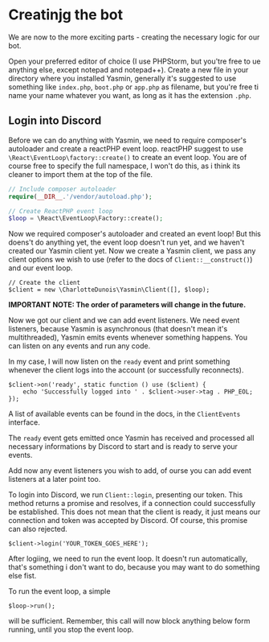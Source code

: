 # Creatinjg the bot

We are now to the more exciting parts - creating the necessary logic for our bot. 

Open your preferred editor of choice (I use PHPStorm, but you'tre free to ue anything else, except notepad and notepad++). Create a new file 
in your directory where you installed Yasmin, generally it's suggested to use something like `index.php`, `boot.php` or `app.php` as filename, 
but you're free ti name your name whatever you want, as long as it has the extension `.php`.

## Login into Discord 

Before we can do anything with Yasmin, we need to require composer's autoloader and create a reactPHP event loop. reactPHP suggest to use 
`\React\EventLoop\factory::create()` to create an event loop. You are of course free to specify the full namespace, I won't do this, as i think its cleaner to
import them at the top of the file. 

```php
// Include composer autoloader
require(__DIR__.'/vendor/autoload.php');

// Create ReactPHP event loop
$loop = \React\EventLoop\Factory::create();
```

Now we required composer's autoloader and created an event loop! But this doens't do anything yet, the event loop doesn't run yet, and we haven't created our Yasmin client yet. 
Now we create a Yasmin client, we pass any client options we wish to use (refer to the docs of `Client::__construct()`) and our event loop. 

```
// Create the client 
$client = new \CharlotteDunois\Yasmin\Client([], $loop);
```

**IMPORTANT NOTE: The order of parameters will change in the future.**

Now we got our client and we can add event listeners. We need event listeners, because Yasmin is asynchronous (that doesn't mean it's multithreaded), 
Yasmin emits events whenever something happens.
You can listen on any events and run any code.

In my case, I will now listen on the `ready` event and print something whenever the client logs into the account (or successfully reconnects).

```
$client->on('ready', static function () use ($client) {
    echo 'Successfully logged into ' . $client->user->tag . PHP_EOL;
});
``` 

A list of available events can be found in the docs, in the `ClientEvents` interface. 

The `ready` event gets emitted once Yasmin has received and processed all necessary informations by Discord 
to start and is ready to serve your events. 

Add now any event listeners you wish to add, of ourse you can add event listeners at a later point too. 

To login into Discord, we run `Client::login`, presenting our token. This method returns a promise and resolves, 
if a connection could successfully be established. This does not mean that the client is ready, it just 
means our connection and token was accepted by Discord. Of course, this promise can also rejected. 

```
$client->login('YOUR_TOKEN_GOES_HERE');
```

After logiing, we need to run the event loop. It doesn't run automatically, that's something i don't want to do, because you may want to do something else fist. 

To run the event loop, a simple 

```
$loop->run();
```

will be sufficient. Remember, this call will now block anything below form running, until you stop the event loop. 
